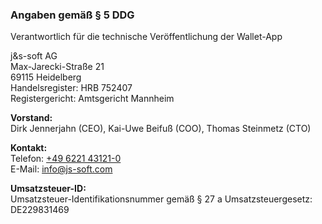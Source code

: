 ### Angaben gemäß § 5 DDG

Verantwortlich für die technische Veröffentlichung der Wallet-App

j&s-soft AG  
Max-Jarecki-Straße 21  
69115 Heidelberg  
Handelsregister: HRB 752407  
Registergericht: Amtsgericht Mannheim

**Vorstand:**  
Dirk Jennerjahn (CEO), Kai-Uwe Beifuß (COO), Thomas Steinmetz (CTO)

**Kontakt:**  
Telefon: [+49 6221 43121-0](tel:+496221431210)  
E-Mail: [info@js-soft.com](mailto:info@js-soft.com)

**Umsatzsteuer-ID:**  
Umsatzsteuer-Identifikationsnummer gemäß § 27 a Umsatzsteuergesetz:  
DE229831469
